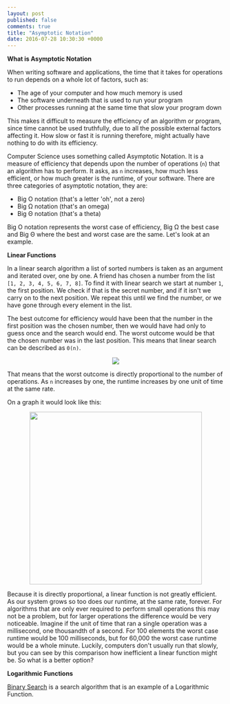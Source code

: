 ```yaml
---
layout: post
published: false
comments: true
title: "Asymptotic Notation"
date: 2016-07-28 10:30:30 +0000
---
```


<strong>What is Asymptotic Notation</strong>

When writing software and applications, the time that it takes for operations to run depends on a whole lot of factors, such as: 

* The age of your computer and how much memory is used
* The software underneath that is used to run your program
* Other processes running at the same time that slow your program down

This makes it difficult to measure the efficiency of an algorithm or program, since time cannot be used truthfully, due to all the possible external factors affecting it. How slow or fast it is running therefore, might actually have nothing to do with its efficiency.

Computer Science uses something called Asymptotic Notation. It is a measure of efficiency that depends upon the number of operations (`n`) that an algorithm has to perform. It asks, as `n` increases, how much less efficient, or how much greater is the runtime, of your software. There are three categories of asymptotic notation, they are:

* Big O notation (that's a letter 'oh', not a zero)
* Big Ω notation (that's an omega)
* Big Θ notation (that's a theta)

Big O notation represents the worst case of efficiency, Big Ω the best case and Big Θ where the best and worst case are the same. Let's look at an example.

<strong>Linear Functions</strong>

In a linear search algorithm a list of sorted numbers is taken as an argument and iterated over, one by one. A friend has chosen a number from the list `[1, 2, 3, 4, 5, 6, 7, 8]`. To find it with linear search we start at number `1`, the first position. We check if that is the secret number, and if it isn't we carry on to the next position. We repeat this until we find the number, or we have gone through every element in the list. 

The best outcome for efficiency would have been that the number in the first position was the chosen number, then we would have had only to guess once and the search would end. The worst outcome would be that the chosen number was in the last position. This means that linear search can be described as `0(n)`. 

<p align="center">
<img src="../../../../../../../assets/asymptotic_linear_iterations.jpg">
</p>

That means that the worst outcome is directly proportional to the number of operations. As `n` increases by one, the runtime increases by one unit of time at the same rate.

On a graph it would look like this:

<p align="center">
<img style="width: 400px;" src="../../../../../../../assets/linear_asymptote_graph.jpg">
</p>

Because it is directly proportional, a linear function is not greatly efficient. As our system grows so too does our runtime, at the same rate, forever. For algorithms that are only ever required to perform small operations this may not be a problem, but for larger operations the difference would be very noticeable. Imagine if the unit of time that ran a single operation was a millisecond, one thousandth of a second. For 100 elements the worst case runtime would be 100 milliseconds, but for 60,000 the worst case runtime would be a whole minute. Luckily, computers don't usually run that slowly, but you can see by this comparison how inefficient a linear function might be. So what is a better option?

<strong>Logarithmic Functions</strong>

[Binary Search][binary-search] is a search algorithm that is an example of a Logarithmic Function. 


[binary-search]:http://daisymolving.github.io/2016/07/18/binary-search.html

